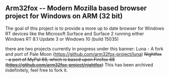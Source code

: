 Arm32fox -- Modern Mozilla based browser project for Windows on ARM (32 bit)
--------------------------------------------------------------------------------------------------------
The goal of this project is to provide a more up to date browser for Windows RT devices like the Microsoft Surface and
Surface 2 running either Windows RT 8.1 Update 3 or Windows 10 (build 15035) 

there are two projects currently in progress under this banner:
Luna - A fork and port of Pale Moon (https://github.com/arm32fox-project/luna)
~~Nightfox - a port of MyPal 68, which is based upon Firefox 68 (https://github.com/arm32fox-project/nightfox)~~ This has been archived indefinitely, feel free to fork it.
